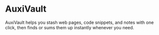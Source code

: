 # AuxiVault
AuxiVault helps you stash web pages, code snippets, and notes with one click, then finds or sums them up instantly whenever you need.
